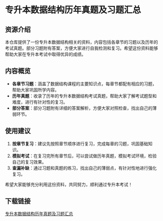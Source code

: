 # 专升本数据结构历年真题及习题汇总

## 资源介绍

本仓库提供了一份专升本数据结构相关的资料，内容包括各章节的习题以及历年的考试真题。部分习题附有答案，方便大家进行自我检测和复习。希望这份资料能够帮助大家在专升本考试中取得优异的成绩。

## 内容概览

- **各章节习题**：涵盖了数据结构课程的主要知识点，每章节都配有相应的习题，帮助大家巩固所学内容。
- **历年真题**：收录了历年的专升本数据结构考试真题，帮助大家了解考试题型和难度，进行有针对性的复习。
- **部分答案**：部分习题附有详细的答案解析，方便大家对照检查，找出自己的薄弱环节。

## 使用建议

1. **按章节复习**：建议先按照章节顺序进行复习，完成每章的习题，巩固基础知识。
2. **模拟考试**：在复习完所有章节后，可以尝试做历年真题，模拟考试环境，检验自己的复习效果。
3. **查漏补缺**：通过习题和真题的练习，找出自己的薄弱点，有针对性地进行强化复习。

希望大家能够充分利用这份资料，共同努力，顺利通过专升本考试！

## 下载链接

[专升本数据结构历年真题及习题汇总](https://pan.quark.cn/s/87751f204c20)